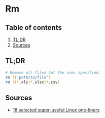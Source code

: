 # Rm

## Table of contents <!-- omit in toc -->

1. [TL;DR](#tldr)
1. [Sources](#sources)

## TL;DR

```sh
# Remove all files but the ones specified.
rm !('path/to/file')
rm !(*.xls|*.slsx|*.csv)
```

## Sources

- [18 selected super-useful Linux one-liners]

<!--
  References
  -->

<!-- Others -->
[18 selected super-useful linux one-liners]: https://medium.com/codex/18-selected-super-useful-linux-one-liners-398ba6d20f8c
